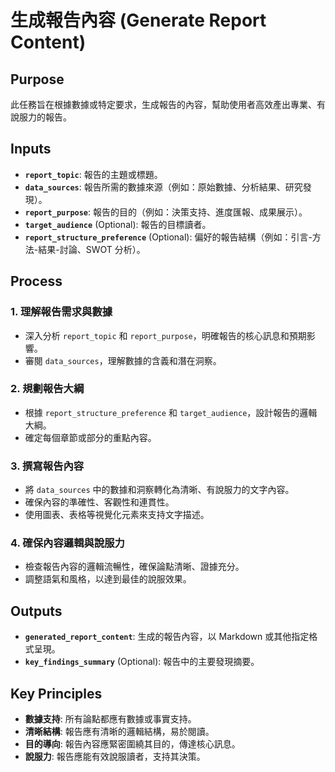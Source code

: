 <!-- Powered by BMAD™ Personal Assistant Expansion Pack -->

# 生成報告內容 (Generate Report Content)

## Purpose

此任務旨在根據數據或特定要求，生成報告的內容，幫助使用者高效產出專業、有說服力的報告。

## Inputs

- **`report_topic`**: 報告的主題或標題。
- **`data_sources`**: 報告所需的數據來源（例如：原始數據、分析結果、研究發現）。
- **`report_purpose`**: 報告的目的（例如：決策支持、進度匯報、成果展示）。
- **`target_audience`** (Optional): 報告的目標讀者。
- **`report_structure_preference`** (Optional): 偏好的報告結構（例如：引言-方法-結果-討論、SWOT 分析）。

## Process

### 1. 理解報告需求與數據

- 深入分析 `report_topic` 和 `report_purpose`，明確報告的核心訊息和預期影響。
- 審閱 `data_sources`，理解數據的含義和潛在洞察。

### 2. 規劃報告大綱

- 根據 `report_structure_preference` 和 `target_audience`，設計報告的邏輯大綱。
- 確定每個章節或部分的重點內容。

### 3. 撰寫報告內容

- 將 `data_sources` 中的數據和洞察轉化為清晰、有說服力的文字內容。
- 確保內容的準確性、客觀性和連貫性。
- 使用圖表、表格等視覺化元素來支持文字描述。

### 4. 確保內容邏輯與說服力

- 檢查報告內容的邏輯流暢性，確保論點清晰、證據充分。
- 調整語氣和風格，以達到最佳的說服效果。

## Outputs

- **`generated_report_content`**: 生成的報告內容，以 Markdown 或其他指定格式呈現。
- **`key_findings_summary`** (Optional): 報告中的主要發現摘要。

## Key Principles

- **數據支持**: 所有論點都應有數據或事實支持。
- **清晰結構**: 報告應有清晰的邏輯結構，易於閱讀。
- **目的導向**: 報告內容應緊密圍繞其目的，傳達核心訊息。
- **說服力**: 報告應能有效說服讀者，支持其決策。
